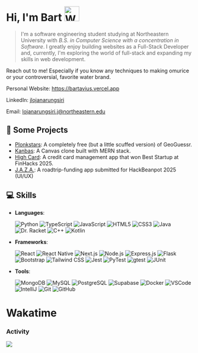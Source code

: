 # Hi, I'm Bart  <img src="https://media.giphy.com/media/hvRJCLFzcasrR4ia7z/giphy.gif" alt="Wave" width="40">


> I'm a software engineering student studying at Northeastern University with _B.S. in Computer Science with a concentration in Software_. I greatly enjoy building websites as a Full-Stack Developer and, currently, I'm exploring the world of full-stack and expanding my skills in web development.

Reach out to me! Especially if you know any techniques to making omurice or your controversial, favorite water brand.

Personal Website: <a href="https://bartavius.vercel.app" target="_blank">https://bartavius.vercel.app</a>

LinkedIn: <a href="https://www.linkedin.com/in/jlojanarungsiri" target="_blank">jlojanarungsiri</a>

Email: <a href="mailto:lojanarungsiri.j@northeastern.edu">lojanarungsiri.j@northeastern.edu</a>


## 🔭 Some Projects
- [Plonkstars](https://github.com/Bartavius/Plonkstars): A completely free (but a little scuffed version) of GeoGuessr.
- [Kanbas](https://github.com/Bartavius/kanbas): A Canvas clone built with MERN stack.
- [High Card](https://github.com/williampan22/finhacks2025): A credit card management app that won Best Startup at FinHacks 2025.
- [J.A.Z.A.](https://github.com/Bartavius/JAZA-Just-A-Zip-Away): A roadtrip-funding app submitted for HackBeanpot 2025 (UI/UX)




## 💻 Skills
- **Languages**:


  ![Python](https://img.shields.io/badge/Python-3776AB?style=for-the-badge&logo=python&logoColor=white)  ![TypeScript](https://img.shields.io/badge/TypeScript-007ACC?style=for-the-badge&logo=typescript&logoColor=white)  ![JavaScript](https://img.shields.io/badge/JavaScript-F7DF1E?style=for-the-badge&logo=javascript&logoColor=black)  ![HTML5](https://img.shields.io/badge/HTML5-E34F26?style=for-the-badge&logo=html5&logoColor=white)  ![CSS3](https://img.shields.io/badge/CSS3-1572B6?style=for-the-badge&logo=css3&logoColor=white)  ![Java](https://img.shields.io/badge/Java-ED8B00?style=for-the-badge&logo=openjdk&logoColor=white)  ![Dr. Racket](https://img.shields.io/badge/Racket-9F1D20?style=for-the-badge&logo=racket&logoColor=white)  ![C++](https://img.shields.io/badge/C%2B%2B-00599C?style=for-the-badge&logo=c%2B%2B&logoColor=white)  ![Kotlin](https://img.shields.io/badge/Kotlin-0095D5?style=for-the-badge&logo=kotlin&logoColor=white)
  
- **Frameworks**:

  
  ![React](https://img.shields.io/badge/React-20232A?style=for-the-badge&logo=react&logoColor=61DAFB)  ![React Native](https://img.shields.io/badge/React_Native-20232A?style=for-the-badge&logo=react&logoColor=61DAFB)  ![Next.js](https://img.shields.io/badge/Next.js-000000?style=for-the-badge&logo=nextdotjs&logoColor=white)  ![Node.js](https://img.shields.io/badge/Node.js-43853D?style=for-the-badge&logo=node.js&logoColor=white)  ![Express.js](https://img.shields.io/badge/Express.js-000000?style=for-the-badge&logo=express&logoColor=white)  ![Flask](https://img.shields.io/badge/Flask-000000?style=for-the-badge&logo=flask&logoColor=white)  ![Bootstrap](https://img.shields.io/badge/Bootstrap-7952B3?style=for-the-badge&logo=bootstrap&logoColor=white)  ![Tailwind CSS](https://img.shields.io/badge/Tailwind_CSS-38B2AC?style=for-the-badge&logo=tailwind-css&logoColor=white)  ![Jest](https://img.shields.io/badge/Jest-C21325?style=for-the-badge&logo=jest&logoColor=white)  ![PyTest](https://img.shields.io/badge/PyTest-0A9EDC?style=for-the-badge&logo=pytest&logoColor=white)  ![gtest](https://img.shields.io/badge/gtest-4285F4?style=for-the-badge&logo=google&logoColor=white)  ![JUnit](https://img.shields.io/badge/JUnit-25A162?style=for-the-badge&logo=junit5&logoColor=white)
  
- **Tools**:

  
  ![MongoDB](https://img.shields.io/badge/MongoDB-4EA94B?style=for-the-badge&logo=mongodb&logoColor=white)  ![MySQL](https://img.shields.io/badge/MySQL-4479A1?style=for-the-badge&logo=mysql&logoColor=white)  ![PostgreSQL](https://img.shields.io/badge/PostgreSQL-316192?style=for-the-badge&logo=postgresql&logoColor=white)  ![Supabase](https://img.shields.io/badge/Supabase-3FCF8E?style=for-the-badge&logo=supabase&logoColor=white)  ![Docker](https://img.shields.io/badge/Docker-2496ED?style=for-the-badge&logo=docker&logoColor=white)  ![VSCode](https://img.shields.io/badge/VSCode-007ACC?style=for-the-badge&logo=visual-studio-code&logoColor=white)  ![IntelliJ](https://img.shields.io/badge/IntelliJ-000000?style=for-the-badge&logo=intellij-idea&logoColor=white)  ![Git](https://img.shields.io/badge/Git-F05032?style=for-the-badge&logo=git&logoColor=white)  ![GitHub](https://img.shields.io/badge/GitHub-181717?style=for-the-badge&logo=github&logoColor=white)


# Wakatime
### Activity
<img src="https://wakatime.com/share/@d6477647-8c91-4ef5-90b6-b1aa39c8c57f/8d5538da-125c-44c2-b07e-93a6cea46ee7.png" />


